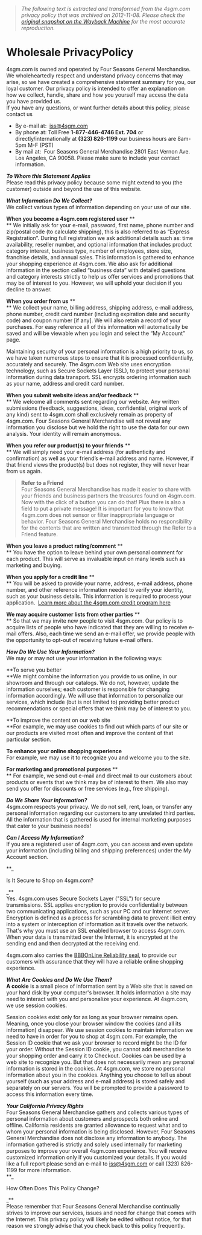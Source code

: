 > *The following text is extracted and transformed from the 4sgm.com privacy policy that was archived on 2012-11-08. Please check the [original snapshot on the Wayback Machine](https://web.archive.org/web/20121108140934id_/http%3A//www.4sgm.com/is-bin/INTERSHOP.enfinity/WFS/4sgm-Storefront-Site/en_US/-/USD/ViewStatic-Start%3FWorkingTemplate%3Dstatic%252FPrivacyPolicy) for the most accurate reproduction.*

# Wholesale PrivacyPolicy

4sgm.com is owned and operated by Four Seasons General Merchandise. We wholeheartedly respect and understand privacy concerns that may arise, so we have created a comprehensive statement summary for you, our loyal customer. Our privacy policy is intended to offer an explanation on how we collect, handle, share and how you yourself may access the data you have provided us.   
If you have any questions, or want further details about this policy, please contact us

  * By e-mail at:  [iss@4sgm.com](mailto:iss@4sgm.com)
  * By phone at: Toll Free **1-877-446-4746 Ext. 704** or directly/internationally at **(323) 826-1199** our business hours are 8am-5pm M-F (PST)
  * By mail at:  Four Seasons General Merchandise 2801 East Vernon Ave. Los Angeles, CA 90058. Please make sure to include your contact information. 



**_To Whom this Statement Applies_**  
Please read this privacy policy because some might extend to you (the customer) outside and beyond the use of this website.

**_What Information Do We Collect?_**   
We collect various types of information depending on your use of our site. 

**When you become a 4sgm.com registered user** **  
** We initially ask for your e-mail, password, first name, phone number and zip/postal code (to calculate shipping), this is also referred to as “Express Registration”. During full registration we ask additional details such as: time availability, reseller number, and optional information that includes product category interest, business type, number of employees, store size, franchise details, and annual sales. This information is gathered to enhance your shopping experience at 4sgm.com. We also ask for additional information in the section called “business data” with detailed questions and category interests strictly to help us offer services and promotions that may be of interest to you. However, we will uphold your decision if you decline to answer. 

**When you order from us** **  
** We collect your name, billing address, shipping address, e-mail address, phone number, credit card number (including expiration date and security code) and coupon number [if any]. We will also retain a record of your purchases. For easy reference all of this information will automatically be saved and will be viewable when you login and select the “My Account” page. 

Maintaining security of your personal information is a high priority to us, so we have taken numerous steps to ensure that it is processed confidentially, accurately and securely. The 4sgm.com Web site uses encryption technology, such as Secure Sockets Layer (SSL), to protect your personal information during data transport. SSL encrypts ordering information such as your name, address and credit card number. 

**When you submit website ideas and/or feedback** **  
** We welcome all comments sent regarding our website. Any written submissions (feedback, suggestions, ideas, confidential, original work of any kind) sent to 4sgm.com shall exclusively remain as property of 4sgm.com. Four Seasons General Merchandise will not reveal any information you disclose but we hold the right to use the data for our own analysis. Your identity will remain anonymous.

**When you refer our product(s) to your friends** **  
** We will simply need your e-mail address (for authenticity and confirmation) as well as your friend’s e-mail address and name. However, if that friend views the product(s) but does not register, they will never hear from us again.

> __Refer to a Friend__   
>  Four Seasons General Merchandise has made it easier to share with your friends and business partners the treasures found on 4sgm.com. Now with the click of a button you can do that! Plus there is also a field to put a private message! It is important for you to know that 4sgm.com does not sensor or filter inappropriate language or behavior. Four Seasons General Merchandise holds no responsibility for the contents that are written and transmitted through the Refer to a Friend feature.

**When you leave a product rating/comment** **  
** You have the option to leave behind your own personal comment for each product. This will serve as invaluable input on many levels such as marketing and buying. 

**When you apply for a credit line** **  
** You will be asked to provide your name, address, e-mail address, phone number, and other reference information needed to verify your identity, such as your business details. This information is required to process your application.  [Learn more about the 4sgm.com credit program here](http://www.4sgm.com/is-bin/INTERSHOP.enfinity/WFS/4sgm-Storefront-Site/en_US/-/USD/ViewStatic-Start?WorkingTemplate=static%2FOpenCreditAccount)

**We may acquire customer lists from other parties** **  
** So that we may invite new people to visit 4sgm.com. Our policy is to acquire lists of people who have indicated that they are willing to receive e-mail offers. Also, each time we send an e-mail offer, we provide people with the opportunity to opt-out of receiving future e-mail offers. 

**_How Do We Use Your Information?_**  
We may or may not use your information in the following ways: 

**To serve you better  
**We might combine the information you provide to us online, in our showroom and through our catalogs. We do not, however, update the information ourselves; each customer is responsible for changing information accordingly. We will use that information to personalize our services, which include (but is not limited to) providing better product recommendations or special offers that we think may be of interest to you.

**To improve the content on our web site  
**For example, we may use cookies to find out which parts of our site or our products are visited most often and improve the content of that particular section.

**To enhance your online shopping experience**  
For example, we may use it to recognize you and welcome you to the site. 

**For marketing and promotional purposes** **  
** For example, we send out e-mail and direct mail to our customers about products or events that we think may be of interest to them. We also may send you offer for discounts or free services (e.g., free shipping).  


**_Do We Share Your Information?_**  
4sgm.com respects your privacy. We do not sell, rent, loan, or transfer any personal information regarding our customers to any unrelated third parties. All the information that is gathered is used for internal marketing purposes that cater to your business needs! 

**_Can I Access My Information?_**  
If you are a registered user of 4sgm.com, you can access and even update your information (including billing and shipping preferences) under the My Account section.

**_

Is It Secure to Shop on 4sgm.com?

_**  
Yes. 4sgm.com uses Secure Sockets Layer ("SSL") for secure transmissions. SSL applies encryption to provide confidentiality between two communicating applications, such as your PC and our Internet server. Encryption is defined as a process for scrambling data to prevent illicit entry into a system or interception of information as it travels over the network. That's why you must use an SSL enabled browser to access 4sgm.com. When your data is transmitted over the Internet, it is encrypted at the sending end and then decrypted at the receiving end. 

4sgm.com also carries the [BBBOnLine Reliability seal](http://www.bbbonline.org/cks.asp?id=1060403155446), to provide our customers with assurance that they will have a reliable online shopping experience. 

**_What Are Cookies and Do We Use Them?_**  
**A cookie** is a small piece of information sent by a Web site that is saved on your hard disk by your computer's browser. It holds information a site may need to interact with you and personalize your experience. At 4sgm.com, we use session cookies.

Session cookies exist only for as long as your browser remains open. Meaning, once you close your browser window the cookies (and all its information) disappear. We use session cookies to maintain information we need to have in order for you to shop at 4sgm.com. For example, the Session ID cookie that we ask your browser to record might be the ID for your order. Without the Session ID cookie, you cannot add merchandise to your shopping order and carry it to Checkout. Cookies can be used by a web site to recognize you. But that does not necessarily mean any personal information is stored in the cookies. At 4sgm.com, we store no personal information about you in the cookies. Anything you choose to tell us about yourself (such as your address and e-mail address) is stored safely and separately on our servers. You will be prompted to provide a password to access this information every time.

**_Your California Privacy Rights_**  
Four Seasons General Merchandise gathers and collects various types of personal information about customers and prospects both online and offline. California residents are granted allowance to request what and to whom your personal information is being disclosed. However, Four Seasons General Merchandise does not disclose any information to anybody. The information gathered is strictly and solely used internally for marketing purposes to improve your overall 4sgm.com experience. You will receive customized information only if you customized your details. If you would like a full report please send an e-mail to [iss@4sgm.com](mailto:iss@4sgm.com) or call (323) 826-1199 for more information.  
**_

How Often Does This Policy Change?

_**  
Please remember that Four Seasons General Merchandise continually strives to improve our services, issues and need for change that comes with the Internet. This privacy policy will likely be edited without notice, for that reason we strongly advise that you check back to this policy frequently. 
